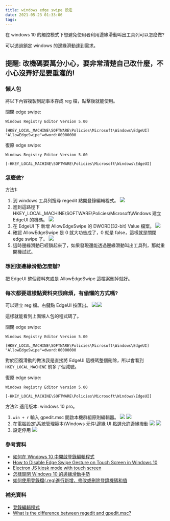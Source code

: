 ```yaml
---
title: windows edge swipe 設定
date: 2021-05-23 01:33:06
tags:
---
```


在 windows 10 的觸控模式下想避免使用者利用邊緣滑動叫出工具列可以怎麼做?

可以透過鎖定 windows 的邊緣滑動達到需求。

## 提醒: 改機碼要萬分小心，要非常清楚自己改什麼，不小心沒弄好是要重灌的!

<!-- more -->

### 懶人包

將以下內容複製到記事本存成 reg 檔，點擊後就能使用。

關閉 edge swipe:

```
Windows Registry Editor Version 5.00

[HKEY_LOCAL_MACHINE\SOFTWARE\Policies\Microsoft\Windows\EdgeUI]
"AllowEdgeSwipe"=dword:00000000

```

復原 edge swipe:

```
Windows Registry Editor Version 5.00

[-HKEY_LOCAL_MACHINE\SOFTWARE\Policies\Microsoft\Windows\EdgeUI]
```

### 怎麼做?

方法1:

1. 到 windows 工具列搜尋 regedit 點開登錄編輯程式。
![](https://static.coderbridge.com/img/MoreCoke/0a49bd25715d453a980c96791a5b928d.png)
2. 進到這路徑下 HKEY_LOCAL_MACHINE\SOFTWARE\Policies\Microsoft\Windows 建立 EdgeUI 的機碼。
![](https://static.coderbridge.com/img/MoreCoke/91b6e08a6e6c4ddb8d9a3c1d8b5f340b.png)
3. 在 EdgeUI 下 新增 AllowEdgeSwipe 的 DWORD(32-bit) Value 檔案。
![](https://static.coderbridge.com/img/MoreCoke/f8b92e3fc60445f4aa0551cfee3fcd00.png)
4. 確認 AllowEdgeSwipe 是 0 就大功告成了，0 就是 false，這樣就是關閉 edge swipe 了。
![](https://static.coderbridge.com/img/MoreCoke/60c8ed2eab2a4d29bc3cee89648efe20.png)
5. 這時邊緣滑動已經鎖起來了，如果發現還能透過邊緣滑動叫出工具列，那就重開機試試。

### 想回復邊緣滑動怎麼辦?

把 EdgeUI 整個資料夾或是 AllowEdgeSwipe 這檔案刪掉就好。

### 每次都要這樣點資料夾很麻煩，有偷懶的方式嗎?

可以建立 reg 檔。右鍵點 EdgeUI 按匯出。
![](https://static.coderbridge.com/img/MoreCoke/221cb75d32fb4da4839c54c0287c3d80.png)![](https://static.coderbridge.com/img/MoreCoke/d2b4542a696142efb7fabe994e8980ad.png)

這樣就能看到上面懶人包的程式碼了。

關閉 edge swipe:

```
Windows Registry Editor Version 5.00

[HKEY_LOCAL_MACHINE\SOFTWARE\Policies\Microsoft\Windows\EdgeUI]
"AllowEdgeSwipe"=dword:00000000

```

對於回復滑動的做法我是直接將 EdgeUI 這機碼整個刪除，所以會看到 `HKEY_LOCAL_MACHINE` 前多了個減號。

復原 edge swipe:

```
Windows Registry Editor Version 5.00

[-HKEY_LOCAL_MACHINE\SOFTWARE\Policies\Microsoft\Windows\EdgeUI]
```

方法2:
適用版本: windows 10 pro。

1. `win + r` 輸入 gpedit.msc 開啟本機群組原則編輯器。
![](https://static.coderbridge.com/img/MoreCoke/3edb25145c4d4a499c5cf8e305d13201.png)
![](https://static.coderbridge.com/img/MoreCoke/1d02ec226ef34c29b2dc12d9f6b9bf2a.png)
2. 在電腦設定\系統管理範本\Windows 元件\邊緣 UI 點選允許邊緣撥動
![](https://static.coderbridge.com/img/MoreCoke/f65a5638234a4dd8a50703860b35b22b.png)
![](https://static.coderbridge.com/img/MoreCoke/1db4ef07c46943cabe45bbb1845ede44.png)
3. 設定停用
![](https://static.coderbridge.com/img/MoreCoke/ea884e0b8dd0418e90560e8a802cf683.png)

### 參考資料

* [如何在 Windows 10 中開啟登錄編輯程式](https://support.microsoft.com/zh-tw/windows/%E5%A6%82%E4%BD%95%E5%9C%A8-windows-10-%E4%B8%AD%E9%96%8B%E5%95%9F%E7%99%BB%E9%8C%84%E7%B7%A8%E8%BC%AF%E7%A8%8B%E5%BC%8F-deab38e6-91d6-e0aa-4b7c-8878d9e07b11)
* [How to Disable Edge Swipe Gesture on Touch Screen in Windows 10](https://www.top-password.com/blog/disable-edge-swipe-gesture-in-windows-10/)
* [Electron JS kiosk mode with touch screen](https://stackoverflow.com/a/52321420)
* [怎樣關閉 Windows 10 的邊緣滑動手勢](https://answers.microsoft.com/zh-hant/windows/forum/windows_10-other_settings-winpc/%E6%80%8E%E6%A8%A3%E9%97%9C%E9%96%89-windows-10/48e7cf2b-f62d-4a1c-8df4-c0716ab086e0)
* [如何使用登錄檔(.reg)進行新增、修改或刪除登錄機碼和值](https://blog.miniasp.com/post/2008/11/30/How-to-add-modify-delete-registry-subkeys-and-values-by-using-a-registration-entries-reg-file)

### 補充資料

* [登錄編輯程式](https://blog.xuite.net/keryosm/Ts/181938519)
* [What is the difference between regedit and gpedit.msc?](https://superuser.com/questions/961413/what-is-the-difference-between-regedit-and-gpedit-msc)
